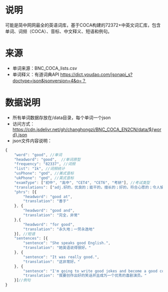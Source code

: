 # 说明
可能是简中网网最全的英语词库，基于COCA构建的72372+中英文词汇库，包含单词、词频（COCA）、音标、中文释义、短语和例句。

# 来源
- 单词来源：BNC_COCA_lists.csv
- 单词释义：有道词典API https://dict.youdao.com/jsonapi_s?doctype=json&jsonversion=4&q=？

# 数据说明
- 所有单词数据存放在/data目录，每个单词一个json
- 访问方式：https://cdn.jsdelivr.net/gh/changhongzi/BNC_COCA_EN2CN/data/${word}.json
- json文件内容说明：
```javascript
{
    "word": "good", //单词
    "headword": "good",  //单词原型
    "frequency": "82337", //词频
    "list": "1k", //词频统计
    "usPhone": "ɡʊd", //美式音标
    "ukPhone": "ɡʊd", //英式音标
    "examType": ["初中", "高中", "CET4", "CET6", "考研"], //考试类型
    "translations": ["adj.好的，优良的；能干的，擅长的；好的，符合心愿的；令人愉快的，合意的；（心情）愉快的；迷人的，漂亮的；可能会成功的，可能正确的；合适的，方便的；有益的，有好处的，有用的；温顺的，乖的，有礼貌的；虔诚的，遵守规则（或约定）的；健康的，健全的；状况好的；助人为乐的，心地善良的，好心的；符合道德的，正派的，高尚的；（数量或程度）相当大的，相当多的；很，非常；彻底的，完全的；合情理的，有说服力的，有充分根据的；划算的，收益可观的；赞同的，赢得赞许的，令人尊敬的；（用于表示回应）好的；表示惊讶、生气或者加强语气；（用于打招呼）好；至少，不少于；有趣的，逗笑的；在…时间内有效，非伪造的；（比赛中打的球）好的，有效的，可以得分的；（踢、射、投）命中；能提供……的；足够支付的；上流的，高贵的；（衣服）时髦的，适合正式场合穿着的；亲密的，友好的；尤指以屈尊俯就或幽默的方式好（人）；有……意向的；够了，到此为止了；精确的，准确的", "n.合乎道德的行为，正直的行为，善行；对的事情（the good）；好事（the good）；好的方面；好结果；有道德的人，高尚的人，好人（the good）；用处，益处，利益；商品，所有物；<英>（与乘客相区别的）待运货物（goods）；私人财物（goods）；<非正式>真货，正品（the goods）", "adv.<非正式>好地；<美>彻底地，完全地", "【名】 （Good）（英）古德，（瑞典）戈德（人名）"],  //中文释义
    "phrs": [{
        "headword": "good at",
        "translation": "善于"
    }, {
        "headword": "good and",
        "translation": "完全，非常"
    },{
        "headword": "for good",
        "translation": "永久地；一劳永逸地"
    }], //短语
    "sentences": [{
        "sentence": "She speaks good English.",
        "translation": "她英语说得很好。"
    }, {
        "sentence": "It was really good.",
        "translation": "这非常好。"
    }, {
        "sentence": "I'm going to write good jokes and become a good comedian.",
        "translation": "我要创作出好的笑话并且成为一个优秀的喜剧演员。"
    }]//例句
}
```

